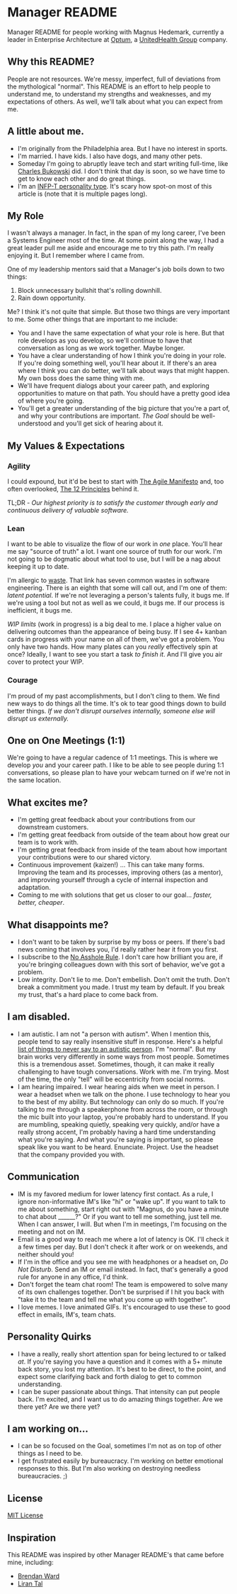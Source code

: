 # Manager README
Manager README for people working with Magnus Hedemark, currently a leader in Enterprise Architecture at [Optum](https://github.com/optum), a [UnitedHealth Group](http://www.unitedhealthgroup.com/) company.

## Why this README?
People are not resources. We're messy, imperfect, full of deviations from the mythological "normal". This README is an effort to help people to understand me, to understand my strengths and weaknesses, and my expectations of others. As well, we'll talk about what you can expect from me.

## A little about me.
* I'm originally from the Philadelphia area. But I have no interest in sports.
* I'm married. I have kids. I also have dogs, and many other pets.
* Someday I'm going to abruptly leave tech and start writing full-time, like [Charles Bukowski](http://www.lettersofnote.com/2012/10/people-simply-empty-out.html) did. I don't think that day is soon, so we have time to get to know each other and do great things.
* I'm an [INFP-T personality type](https://www.16personalities.com/infp-personality). It's scary how spot-on most of this article is (note that it is multiple pages long). 

## My Role
I wasn't always a manager. In fact, in the span of my long career, I've been a Systems Engineer most of the time. At some point along the way, I had a great leader pull me aside and encourage me to try this path. I'm really enjoying it. But I remember where I came from.

One of my leadership mentors said that a Manager's job boils down to two things:
1. Block unnecessary bullshit that's rolling downhill.
2. Rain down opportunity.

Me? I think it's not quite that simple. But those two things are very important to me. Some other things that are important to me include:

* You and I have the same expectation of what your role is here. But that role develops as you develop, so we'll continue to have that conversation as long as we work together. Maybe longer.
* You have a clear understanding of how I think you're doing in your role. If you're doing something well, you'll hear about it. If there's an area where I think you can do better, we'll talk about ways that might happen. My own boss does the same thing with me.
* We'll have frequent dialogs about your career path, and exploring opportunities to mature on that path. You should have a pretty good idea of where you're going.
* You'll get a greater understanding of the big picture that you're a part of, and why your contributions are important. *The Goal* should be well-understood and you'll get sick of hearing about it.

## My Values & Expectations
### Agility
I could expound, but it'd be best to start with [The Agile Manifesto](http://agilemanifesto.org/) and, too often overlooked, [The 12 Principles](http://agilemanifesto.org/principles.html) behind it.

TL;DR - *Our highest priority is to satisfy the customer through early and continuous delivery of valuable software.*

### Lean
I want to be able to visualize the flow of our work in *one* place. You'll hear me say "source of truth" a lot. I want one source of truth for our work. I'm not going to be dogmatic about what tool to use, but I will be a nag about keeping it up to date.

I'm allergic to [waste](https://codepunk.io/the-seven-wastes-of-software-development/). That link has seven common wastes in software engineering. There is an eighth that some will call out, and I'm one of them: *latent potential*. If we're not leveraging a person's talents fully, it bugs me. If we're using a tool but not as well as we could, it bugs me. If our process is inefficient, it bugs me.

*WIP limits* (work in progress) is a big deal to me. I place a higher value on delivering outcomes than the appearance of being busy. If I see 4+ kanban cards in progress with your name on all of them, we've got a problem. You only have two hands. How many plates can you *really* effectively spin at once? Ideally, I want to see you start a task *to finish it*. And I'll give you air cover to protect your WIP.

### Courage
I'm proud of my past accomplishments, but I don't cling to them. We find new ways to do things all the time. It's ok to tear good things down to build better things. *If we don't disrupt ourselves internally, someone else will disrupt us externally.*

## One on One Meetings (1:1)
We're going to have a regular cadence of 1:1 meetings. This is where we develop *you* and your career path. I like to be able to see people during 1:1 conversations, so please plan to have your webcam turned on if we're not in the same location.

## What excites me?
* I'm getting great feedback about your contributions from our downstream customers.
* I'm getting great feedback from outside of the team about how great our team is to work with.
* I'm getting great feedback from inside of the team about how important your contributions were to our shared victory.
* Continuous improvement (kaizen!) ... This can take many forms. Improving the team and its processes, improving others (as a mentor), and improving yourself through a cycle of internal inspection and adaptation.
* Coming to me with solutions that get us closer to our goal... *faster, better, cheaper*. 

## What disappoints me?
* I don't want to be taken by surprise by my boss or peers. If there's bad news coming that involves you, I'd really rather hear it from you first.
* I subscribe to the [No Asshole Rule](https://en.wikipedia.org/wiki/The_No_Asshole_Rule). I don't care how brilliant you are, if you're bringing colleagues down with this sort of behavior, we've got a problem. 
* Low integrity. Don't lie to me. Don't embellish. Don't omit the truth. Don't break a commitment you made. I trust my team by default. If you break my trust, that's a hard place to come back from.

## I am disabled.
* I am autistic. I am not "a person with autism". When I mention this, people tend to say really insensitive stuff in response. Here's a helpful [list of things to never say to an autistic person](https://www.youtube.com/watch?v=5fTBM_3sdwE&t=11s). I'm "normal". But my brain works very differently in some ways from most people. Sometimes this is a tremendous asset. Sometimes, though, it can make it really challenging to have tough conversations. Work with me. I'm trying. Most of the time, the only "tell" will be eccentricity from social norms.
* I am hearing impaired. I wear hearing aids when we meet in person. I wear a headset when we talk on the phone. I use technology to hear you to the best of my ability. But technology can only do so much. If you're talking to me through a speakerphone from across the room, or through the mic built into your laptop, you're probably hard to understand. If you are mumbling, speaking quietly, speaking very quickly, and/or have a really strong accent, I'm probably having a hard time understanding what you're saying. And what you're saying is important, so please speak like you want to be heard. Enunciate. Project. Use the headset that the company provided you with.

## Communication
* IM is my favored medium for lower latency first contact. As a rule, I ignore non-informative IM's like "hi" or "wake up". If you want to talk to me about something, start right out with "Magnus, do you have a minute to chat about ______?" Or if you want to tell me something, just tell me. When I can answer, I will. But when I'm in meetings, I'm focusing on the meeting and not on IM.
* Email is a good way to reach me where a lot of latency is OK. I'll check it a few times per day. But I don't check it after work or on weekends, and neither should you!
* If I'm in the office and you see me with headphones or a headset on, *Do Not Disturb*. Send an IM or email instead. In fact, that's generally a good rule for anyone in any office, I'd think.
* Don't forget the team chat room! The team is empowered to solve many of its own challenges together. Don't be surprised if I hit you back with "take it to the team and tell me what you come up with together".
* I love memes. I love animated GIFs. It's encouraged to use these to good effect in emails, IM's, team chats.

## Personality Quirks
* I have a really, really short attention span for being lectured to or talked *at*. If you're saying you have a question and it comes with a 5+ minute back story, you lost my attention. It's best to be direct, to the point, and expect some clarifying back and forth dialog to get to common understanding.
* I can be super passionate about things. That intensity can put people back. I'm excited, and I want us to do amazing things together. Are we there yet? Are we there yet?

## I am working on...
* I can be so focused on the Goal, sometimes I'm not as on top of other things as I need to be.
* I get frustrated easily by bureaucracy. I'm working on better emotional responses to this. But I'm also working on destroying needless bureaucracies. ;)

## License
[MIT License](https://opensource.org/licenses/MIT)

## Inspiration
This README was inspired by other Manager README's that came before mine, including:
* [Brendan Ward](https://github.com/brendan-ward/manager-readme)
* [Liran Tal](https://medium.com/@liran.tal/setting-the-platform-with-your-team-a-managers-readme-32764bbc8455)
